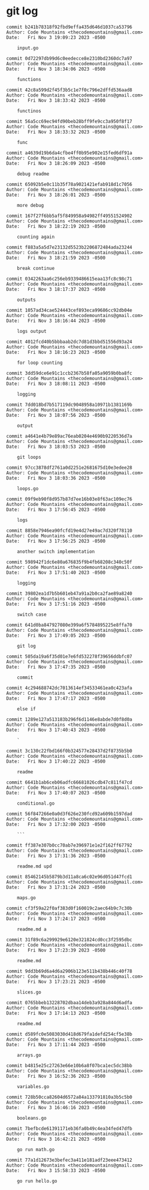 # git log 
```
commit b241b78318f92fbd9effa435d646d1037ca53796
Author: Code Mountains <thecodemountains@gmail.com>
Date:   Fri Nov 3 19:09:23 2023 -0500

    input.go

commit 0d72297db99d6c0eedecce8e2310bd2360dc7a97
Author: Code Mountains <thecodemountains@gmail.com>
Date:   Fri Nov 3 18:34:06 2023 -0500

    functions

commit 42c8a599d2f45f3b5c1e7f0c796e2dffd536aad8
Author: Code Mountains <thecodemountains@gmail.com>
Date:   Fri Nov 3 18:33:42 2023 -0500

    functinos

commit 56a5cc69ec94fd90beb28bff9fe9cc3a950f8f17
Author: Code Mountains <thecodemountains@gmail.com>
Date:   Fri Nov 3 18:33:32 2023 -0500

    func

commit a4639d19b6da4cfbe4ff0b95e902e15fed6df91a
Author: Code Mountains <thecodemountains@gmail.com>
Date:   Fri Nov 3 18:26:09 2023 -0500

    debug readme

commit 65092b5e0c11b35f78a9021421efab918d1c7056
Author: Code Mountains <thecodemountains@gmail.com>
Date:   Fri Nov 3 18:26:01 2023 -0500

    more debug

commit 167f27f6bb5af5f849958a94982ff49551524902
Author: Code Mountains <thecodemountains@gmail.com>
Date:   Fri Nov 3 18:22:19 2023 -0500

    counting again

commit f883a5a5d7e23132d5523b2206872484ada23244
Author: Code Mountains <thecodemountains@gmail.com>
Date:   Fri Nov 3 18:21:59 2023 -0500

    break continue

commit 0342263aa6c256eb9339486615eaa13fc8c98c71
Author: Code Mountains <thecodemountains@gmail.com>
Date:   Fri Nov 3 18:17:37 2023 -0500

    outputs

commit 1057ad34cae524443cef893eca99686cc92db04e
Author: Code Mountains <thecodemountains@gmail.com>
Date:   Fri Nov 3 18:16:44 2023 -0500

    logs output

commit 4012fcd40b5bbbaab2dc7d81d3bbd51556d93a24
Author: Code Mountains <thecodemountains@gmail.com>
Date:   Fri Nov 3 18:16:23 2023 -0500

    for loop counting

commit 3dd59dce6e91c1ccb2367b58fa05a9059b0ba8fc
Author: Code Mountains <thecodemountains@gmail.com>
Date:   Fri Nov 3 18:08:11 2023 -0500

    logging

commit 7dd018bd7b517119dc9048958a10971b1381169b
Author: Code Mountains <thecodemountains@gmail.com>
Date:   Fri Nov 3 18:07:56 2023 -0500

    output

commit a4641e4b79e89ac76eab0204e4690b9220536d7a
Author: Code Mountains <thecodemountains@gmail.com>
Date:   Fri Nov 3 18:03:53 2023 -0500

    git loops

commit 97cc3878df2761a0d2251e2681675d10e3edee28
Author: Code Mountains <thecodemountains@gmail.com>
Date:   Fri Nov 3 18:03:36 2023 -0500

    loops.go

commit 09f9eb90f8d957b87d7ee16b03e8f63ac109ec76
Author: Code Mountains <thecodemountains@gmail.com>
Date:   Fri Nov 3 17:56:45 2023 -0500

    logs

commit 8858e7946ea90fcfd19e4d27e49ac7d320f78110
Author: Code Mountains <thecodemountains@gmail.com>
Date:   Fri Nov 3 17:56:25 2023 -0500

    another switch implementation

commit 598942f1dc6e80a676835f9b4fb68208c340c50f
Author: Code Mountains <thecodemountains@gmail.com>
Date:   Fri Nov 3 17:51:40 2023 -0500

    logging

commit 39802ea1d7b5b601eb47a91a2b0ca2fae89a8240
Author: Code Mountains <thecodemountains@gmail.com>
Date:   Fri Nov 3 17:51:16 2023 -0500

    switch case

commit 641d0ba847927080e399a6f5784895225e8ffa70
Author: Code Mountains <thecodemountains@gmail.com>
Date:   Fri Nov 3 17:49:05 2023 -0500

    git log

commit 505da19a6f35d01e7e6fd532278f39656ddbfc07
Author: Code Mountains <thecodemountains@gmail.com>
Date:   Fri Nov 3 17:47:35 2023 -0500

    commit

commit 4c294688742dc7013614ef34533461ea0c423afa
Author: Code Mountains <thecodemountains@gmail.com>
Date:   Fri Nov 3 17:47:17 2023 -0500

    else if

commit 1289e127a513183b296f6d1146e8abde7d0f8d0a
Author: Code Mountains <thecodemountains@gmail.com>
Date:   Fri Nov 3 17:40:43 2023 -0500

    `

commit 3c130c22fbd166f0b324577e28437d2f8735b5b0
Author: Code Mountains <thecodemountains@gmail.com>
Date:   Fri Nov 3 17:40:22 2023 -0500

    readme

commit 6641b1ab6ceb06adfc66681026cdb47c811f47cd
Author: Code Mountains <thecodemountains@gmail.com>
Date:   Fri Nov 3 17:40:07 2023 -0500

    conditional.go

commit 56f847266e0a0d3f626e230fcd92a609b1597dad
Author: Code Mountains <thecodemountains@gmail.com>
Date:   Fri Nov 3 17:32:00 2023 -0500

    ```

commit ff387e307b0cc70ab7e396971e1e2f162ff67792
Author: Code Mountains <thecodemountains@gmail.com>
Date:   Fri Nov 3 17:31:36 2023 -0500

    readme.md upd

commit 85462145b5879b3d11a8ca6c02e96d051d47fcd1
Author: Code Mountains <thecodemountains@gmail.com>
Date:   Fri Nov 3 17:31:24 2023 -0500

    maps.go

commit cf3f59a22f0af383d0f160019c2aec64b9c7c30b
Author: Code Mountains <thecodemountains@gmail.com>
Date:   Fri Nov 3 17:24:17 2023 -0500

    readme.md a

commit 31f89c6a299929e6120e321824cd0cc3f2595dbc
Author: Code Mountains <thecodemountains@gmail.com>
Date:   Fri Nov 3 17:23:39 2023 -0500

    readme.md

commit 9dd3b69d6a4d6a2906b123e511b438b446c40f78
Author: Code Mountains <thecodemountains@gmail.com>
Date:   Fri Nov 3 17:23:21 2023 -0500

    slices.go

commit 0765bbeb13228702dbaa14deb3a928a844d6adfa
Author: Code Mountains <thecodemountains@gmail.com>
Date:   Fri Nov 3 17:14:13 2023 -0500

    readme.md

commit d589fc0e5083030d418d679fa1defd254cf5e38b
Author: Code Mountains <thecodemountains@gmail.com>
Date:   Fri Nov 3 17:11:44 2023 -0500

    arrays.go

commit b4815e25c27263e66e10b6a8f07bca1ec5dc38bb
Author: Code Mountains <thecodemountains@gmail.com>
Date:   Fri Nov 3 16:52:36 2023 -0500

    variables.go

commit 728b50cca82604d6572a84a133791810a3b5c5b0
Author: Code Mountains <thecodemountains@gmail.com>
Date:   Fri Nov 3 16:46:16 2023 -0500

    booleans.go

commit 7befbcde61391171eb36fa0b49c4ea34fed47dfb
Author: Code Mountains <thecodemountains@gmail.com>
Date:   Fri Nov 3 16:42:21 2023 -0500

    go run math.go

commit 77a1d12673e3befec3a411e181adf23eee473412
Author: Code Mountains <thecodemountains@gmail.com>
Date:   Fri Nov 3 15:58:33 2023 -0500

    go run hello.go
```